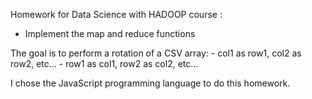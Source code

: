 Homework for Data Science with HADOOP course :
- Implement the map and reduce functions

The goal is to perform a rotation of a CSV array:
    - col1 as row1, col2 as row2, etc...
    - row1 as col1, row2 as col2, etc...

I chose the JavaScript programming language to do this homework.